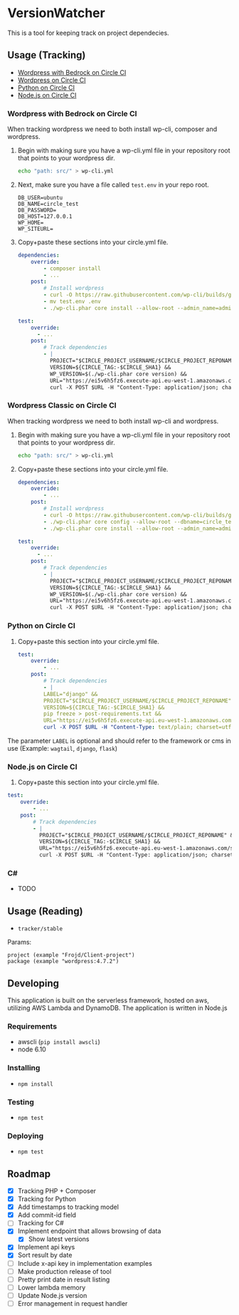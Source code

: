 # VersionWatcher

This is a tool for keeping track on project dependecies.

## Usage (Tracking)

- [Wordpress with Bedrock on Circle CI](#wordpress-with-bedrock-on-circle-ci)
- [Wordpress on Circle CI](#wordpress-on-circle-ci)
- [Python on Circle CI](#python-on-circle-ci)
- [Node.js on Circle CI](#nodejs-on-circle-ci)

### Wordpress with Bedrock on Circle CI

When tracking wordpress we need to both install wp-cli, composer and wordpress.

1. Begin with making sure you have a wp-cli.yml file in your repository root that points to your wordpress dir.

    ```bash
    echo "path: src/" > wp-cli.yml
    ```

2. Next, make sure you have a file called `test.env` in your repo root.

    ```
    DB_USER=ubuntu
    DB_NAME=circle_test
    DB_PASSWORD=
    DB_HOST=127.0.0.1
    WP_HOME=
    WP_SITEURL=
    ```

3. Copy+paste these sections into your circle.yml file.

    ```yml
    dependencies:
        override:
            - composer install
            - ...
        post:
            # Install wordpress
            - curl -O https://raw.githubusercontent.com/wp-cli/builds/gh-pages/phar/wp-cli.phar && chmod +x ./wp-cli.phar
            - mv test.env .env
            - ./wp-cli.phar core install --allow-root --admin_name=admin --admin_password=admin --admin_email=admin@example.com --url=http://exmaple.com.dev --title=WordPress

    test:
        override:
          - ...
        post:
            # Track dependencies
            - |
              PROJECT="$CIRCLE_PROJECT_USERNAME/$CIRCLE_PROJECT_REPONAME" &&
              VERSION=${CIRCLE_TAG:-$CIRCLE_SHA1} &&
              WP_VERSION=$(./wp-cli.phar core version) &&
              URL="https://ei5v6h5fz6.execute-api.eu-west-1.amazonaws.com/stage/tracker/wp?project=$PROJECT&version=$VERSION&wpversion=$WP_VERSION&branch=$CIRCLE_BRANCH&commit=$CIRCLE_SHA1" &&
              curl -X POST $URL -H "Content-Type: application/json; charset=utf-8" -d $(./wp-cli.phar plugin list --format=json)
    ```

### Wordpress Classic on Circle CI

When tracking wordpress we need to both install wp-cli and wordpress.

1. Begin with making sure you have a wp-cli.yml file in your repository root that points to your wordpress dir.

    ```bash
    echo "path: src/" > wp-cli.yml
    ```

2. Copy+paste these sections into your circle.yml file.

    ```yml
    dependencies:
        override:
            - ...
        post:
            # Install wordpress
            - curl -O https://raw.githubusercontent.com/wp-cli/builds/gh-pages/phar/wp-cli.phar && chmod +x ./wp-cli.phar
            - ./wp-cli.phar core config --allow-root --dbname=circle_test --dbuser=ubuntu --dbhost=127.0.0.1
            - ./wp-cli.phar core install --allow-root --admin_name=admin --admin_password=admin --admin_email=admin@example.com --url=http://exmaple.com.dev --title=WordPress

    test:
        override:
          - ...
        post:
            # Track dependencies
            - |
              PROJECT="$CIRCLE_PROJECT_USERNAME/$CIRCLE_PROJECT_REPONAME" &&
              VERSION=${CIRCLE_TAG:-$CIRCLE_SHA1} &&
              WP_VERSION=$(./wp-cli.phar core version) &&
              URL="https://ei5v6h5fz6.execute-api.eu-west-1.amazonaws.com/stage/tracker/wp?project=$PROJECT&version=$VERSION&wpversion=$WP_VERSION&branch=$CIRCLE_BRANCH&commit=$CIRCLE_SHA1" &&
              curl -X POST $URL -H "Content-Type: application/json; charset=utf-8" -d $(./wp-cli.phar plugin list --format=json)
    ```

### Python on Circle CI

1. Copy+paste this section into your circle.yml file.

    ```yml
    test:
        override:
            - ...
        post:
            # Track dependencies
            - |
            LABEL="django" &&
            PROJECT="$CIRCLE_PROJECT_USERNAME/$CIRCLE_PROJECT_REPONAME" &&
            VERSION=${CIRCLE_TAG:-$CIRCLE_SHA1} &&
            pip freeze > post-requirements.txt &&
            URL="https://ei5v6h5fz6.execute-api.eu-west-1.amazonaws.com/stage/tracker/python?project=$PROJECT&version=$VERSION&label=$LABEL&branch=$CIRCLE_BRANCH&commit=$CIRCLE_SHA1" &&
            curl -X POST $URL -H "Content-Type: text/plain; charset=utf-8" --data-binary @post-requirements.txt
    ```

The parameter `LABEL` is optional and should refer to the framework or cms in use (Example: `wagtail`, `django`, `flask`)


### Node.js on Circle CI

1. Copy+paste this section into your circle.yml file.

```yml
test:
    override:
        - ...
    post:
        # Track dependencies
        - |
          PROJECT="$CIRCLE_PROJECT_USERNAME/$CIRCLE_PROJECT_REPONAME" &&
          VERSION=${CIRCLE_TAG:-$CIRCLE_SHA1} &&
          URL="https://ei5v6h5fz6.execute-api.eu-west-1.amazonaws.com/stage/tracker/node?project=$PROJECT&version=$VERSION&branch=$CIRCLE_BRANCH&commit=$CIRCLE_SHA1" &&
          curl -X POST $URL -H "Content-Type: application/json; charset=utf-8" -d @package.json
```

### C#

- TODO


## Usage (Reading)

- `tracker/stable`

Params:
```
project (example "Frojd/Client-project")
package (example "wordpress:4.7.2")
```

## Developing

This application is built on the serverless framework, hosted on aws, utilizing AWS Lambda and DynamoDB. The application is written in Node.js

### Requirements

- awscli (`pip install awscli`)
- node 6.10

### Installing

- `npm install`

### Testing

- `npm test`

### Deploying

- `npm test`


## Roadmap

- [x] Tracking PHP + Composer
- [x] Tracking for Python
- [x] Add timestamps to tracking model
- [x] Add commit-id field
- [ ] Tracking for C#
- [x] Implement endpoint that allows browsing of data
    - [x] Show latest versions
- [x] Implement api keys
- [x] Sort result by date
- [ ] Include x-api key in implementation examples
- [ ] Make production release of tool
- [ ] Pretty print date in result listing
- [ ] Lower lambda memory
- [ ] Update Node.js version
- [ ] Error management in request handler
